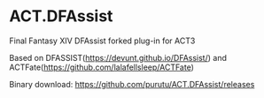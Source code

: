 # ACT.DFAssist

Final Fantasy XIV DFAssist forked plug-in for ACT3

Based on DFASSIST(https://devunt.github.io/DFAssist/) and ACTFate(https://github.com/lalafellsleep/ACTFate)

Binary download: https://github.com/purutu/ACT.DFAssist/releases
